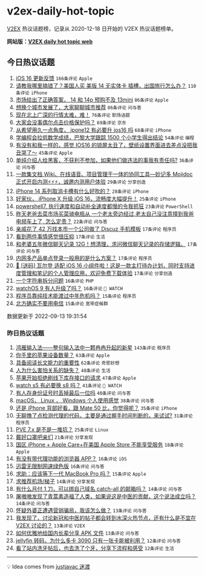 # v2ex-daily-hot-topic

[V2EX](https://www.v2ex.com/) 热议话题榜，记录从 2020-12-18 日开始的 V2EX 热议话题榜单。

**网站版：[V2EX daily hot topic web](https://boojack.github.io/v2ex-daily-hot-topic-web/)**

## 今日热议话题

<!-- TODAY BEGIN -->

1. [iOS 16 更新反馈](https://www.v2ex.com/t/879577) `166条评论` `Apple`
1. [请教我哪里搞错了？美国人买 美版 14 无实体卡 插槽，出国旅行怎么办？](https://www.v2ex.com/t/879658) `110条评论` `iPhone`
1. [市场给出了正确答案， 14 和 14p 预购不及 13mini](https://www.v2ex.com/t/879618) `86条评论` `Apple`
1. [想换个城市发展了，大家聊聊城市推荐](https://www.v2ex.com/t/879714) `86条评论` `问与答`
1. [现在北上广深的行情太难，难！](https://www.v2ex.com/t/879598) `76条评论` `职场话题`
1. [大家会没事偶尔点击价格保护吗？](https://www.v2ex.com/t/879615) `69条评论` `京东`
1. [从希望用久一点角度， ipone12 有必要升 ios16 吗](https://www.v2ex.com/t/879646) `68条评论` `iPhone`
1. [学编程会拉低数学成绩，巴黎大学跟踪 1500 个小学生得出结论](https://www.v2ex.com/t/879576) `54条评论` `编程`
1. [有没有和我一样的，感觉 IOS16 的锁屏太丑了，壁纸设置界面进去差点没把我丑哭了～](https://www.v2ex.com/t/879590) `45条评论` `Apple`
1. [单纯介绍人给黑客，不获利不参加，如果他们做违法的事我有责任吗?](https://www.v2ex.com/t/879752) `36条评论` `问与答`
1. [一款集文档 Wiki、在线语音、项目管理于一体的协同工具—妙记多 Mojidoc 正式开启内测⚡️⚡️⚡️，诚邀内测用户体验](https://www.v2ex.com/t/879800) `29条评论` `分享创造`
1. [iPhone 14 系列取消卡槽有什么好吹的？](https://www.v2ex.com/t/879761) `28条评论` `iPhone`
1. [好家伙， iPhone X 升级 iOS 16，流畅度大幅提升！](https://www.v2ex.com/t/879699) `25条评论` `iPhone`
1. [powershell7, 执行速度和自动补全速度都慢的令我抓狂](https://www.v2ex.com/t/879763) `23条评论` `PowerShell`
1. [昨天老爸去菜市场买菜骑电瓶从 一个老太旁边经过,老太自己没注意撞到我爸电频车上了, 怎么定责？](https://www.v2ex.com/t/879679) `22条评论` `问与答`
1. [亲戚花了 42 万找本市一个公司做了 Discuz 手机模板](https://www.v2ex.com/t/879840) `17条评论` `程序员`
1. [看到两件事情感觉很压抑](https://www.v2ex.com/t/879825) `17条评论` `生活`
1. [和老婆五年微信聊天记录 12G！想清理，求问微信聊天记录的存储逻辑。](https://www.v2ex.com/t/879749) `17条评论` `问与答`
1. [内网多产品单点登录一般用的是什么方案？](https://www.v2ex.com/t/879695) `17条评论` `程序员`
1. [🎉 [送码] 瓦尔登 适配 iOS 16 小组件啦！这是一款主打待办计划，同时支持进度管理和笔记的个人管理应用，欢迎免费下载体验](https://www.v2ex.com/t/879648) `17条评论` `分享创造`
1. [一个字符串拆分问题](https://www.v2ex.com/t/879736) `16条评论` `PHP`
1. [watchOS 9 有人升级了吗？](https://www.v2ex.com/t/879705) `16条评论` ` WATCH`
1. [程序员靠纯技术能渡过中年危机吗？](https://www.v2ex.com/t/879797) `15条评论` `程序员`
1. [北方确实不要用电信](https://www.v2ex.com/t/879783) `15条评论` `宽带症候群`

数据更新于 2022-09-13 19:31:54

<!-- TODAY END -->

### 昨日热议话题

<!-- YESTERDAY BEGIN -->

1. [鸿雁输入法——整句输入法中一颗冉冉升起的新星](https://www.v2ex.com/t/879486) `143条评论` `程序员`
1. [你手里的苹果设备数量？](https://www.v2ex.com/t/879466) `63条评论` `Apple`
1. [具备阅读长文能力的重要性](https://www.v2ex.com/t/879381) `62条评论` `奇思妙想`
1. [人为什么害怕关系的缺失？](https://www.v2ex.com/t/879407) `48条评论` `生活`
1. [苹果开始拒绝刷线下库存接口的请求](https://www.v2ex.com/t/879441) `47条评论` `Apple`
1. [watch s5 有必要换 s8 吗？](https://www.v2ex.com/t/879419) `41条评论` ` WATCH`
1. [有人存身份证号时丢掉最后一位吗](https://www.v2ex.com/t/879424) `40条评论` `问与答`
1. [macOS， Linux ， Windows 个人使用感觉](https://www.v2ex.com/t/879442) `38条评论` `问与答`
1. [还是 iPhone 背部好看，跟 Mate 50 比，你觉得呢？](https://www.v2ex.com/t/879467) `35条评论` `iPhone`
1. [无聊撸了点检测代理的代码，主要是通过握手时间判断的，来试试?](https://www.v2ex.com/t/879471) `31条评论` `程序员`
1. [PVE 7.x 是不是一堆坑？](https://www.v2ex.com/t/879533) `25条评论` `Linux`
1. [戴好口罩吧亲们](https://www.v2ex.com/t/879556) `21条评论` `分享发现`
1. [国区 iPhone + Apple Care+在美国 Apple Store 不能享受服务](https://www.v2ex.com/t/879388) `18条评论` `Apple`
1. [有没有带代理功能的浏览器 APP？](https://www.v2ex.com/t/879505) `16条评论` `iOS`
1. [迅雷无限制网速绿色版](https://www.v2ex.com/t/879422) `16条评论` `问与答`
1. [求助：应该等下一代 MacBook Pro 吗？](https://www.v2ex.com/t/879438) `15条评论` `Apple`
1. [求推荐机场/梯子](https://www.v2ex.com/t/879521) `14条评论` `分享发现`
1. [有什么月付 1 刀，可以绑自己域名 catch-all 的邮箱吗？](https://www.v2ex.com/t/879457) `14条评论` `问与答`
1. [屠嗷嗷发现了青蒿素造福了人类，如果说这是中医的贡献，这个说法成立吗？](https://www.v2ex.com/t/879451) `14条评论` `问与答`
1. [怀疑外婆正遭遇营销骗局，我该怎么做？](https://www.v2ex.com/t/879511) `13条评论` `问与答`
1. [我发现了，讨论新冠和中医的帖子都会转到水深火热节点，还有什么是不宜在 V2EX 讨论的？](https://www.v2ex.com/t/879507) `13条评论` `V2EX`
1. [如何优雅地给国内长辈分享 APK 文件](https://www.v2ex.com/t/879445) `13条评论` `问与答`
1. [jellyfin 转码，为什么多卡 3090 只有一张卡能被利用？](https://www.v2ex.com/t/879452) `12条评论` `问与答`
1. [看了站内洗牙帖后，也去洗了个牙，分享下流程和感受](https://www.v2ex.com/t/879390) `12条评论` `生活`

<!-- YESTERDAY END -->

---

💡 Idea comes from [justjavac 迷渡](https://github.com/justjavac/)
